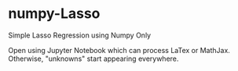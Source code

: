 # numpy-Lasso
Simple Lasso Regression using Numpy Only

Open using Jupyter Notebook which can process LaTex or MathJax. Otherwise, "unknowns" start appearing everywhere.
